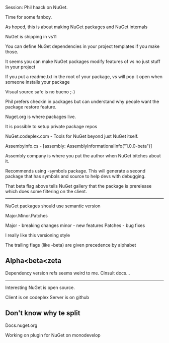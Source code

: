 Session: Phil haack on NuGet. 

Time for some fanboy.
 
As hoped, this is about making NuGet packages and NuGet internals
  
NuGet is shipping in vs11

You can define NuGet dependencies in your project templates if you make those.

It seems you can make NuGet packages modify features of vs no just stuff in your project

If you put a readme.txt in the root of your package, vs will pop it open when someone installs your package

Visual source safe is no bueno ;-)

Phil prefers checkin in packages but can understand why people want the package restore feature.

Nuget.org is where packages live. 

It is possible to setup private package repos

NuGet.codeplex.com - Tools for NuGet beyond just NuGet itself.

Assembyinfo.cs - [assembly: AssemblyInformationalInfo("1.0.0-beta")]

Assembly company is where you put the author when NuGet bitches about it.

Recommends using -symbols package. This will generate a second package that has symbols and source to help devs with debugging.

That beta flag above tells NuGet gallery that the package is prerelease which does some filtering on the client.

------------
NuGet packages should use semantic version

Major.Minor.Patches

Major - breaking changes
minor - new features
Patches - bug fixes

I really like this versioning style

The trailing flags (like -beta) are given precedence by alphabet

Alpha<beta<zeta
------------

Dependency version refs seems weird to me. Clnsult docs...


------------
Interesting NuGet is open source. 

Client is on codeplex
Server is on github

Don't know why te split
------------

Docs.nuget.org

Working on plugin for NuGet on monodevelop
